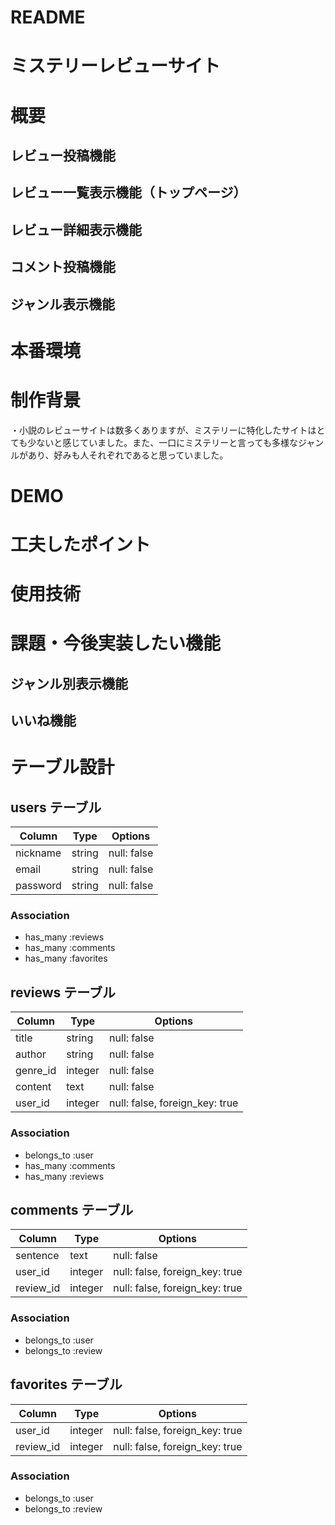 # README

# ミステリーレビューサイト

# 概要

## レビュー投稿機能

## レビュー一覧表示機能（トップページ）

## レビュー詳細表示機能

## コメント投稿機能

## ジャンル表示機能

# 本番環境

# 制作背景

・小説のレビューサイトは数多くありますが、ミステリーに特化したサイトはとても少ないと感じていました。また、一口にミステリーと言っても多様なジャンルがあり、好みも人それぞれであると思っていました。

# DEMO

# 工夫したポイント

# 使用技術

# 課題・今後実装したい機能
## ジャンル別表示機能
## いいね機能


# テーブル設計

## users テーブル

| Column   | Type   | Options     |
| -------- | ------ | ----------- |
| nickname | string | null: false |
| email    | string | null: false |
| password | string | null: false |

### Association

- has_many :reviews
- has_many :comments
- has_many :favorites

## reviews テーブル

| Column   | Type    | Options                        |
| -------- | ------  | ------------------------------ |
| title    | string  | null: false                    |
| author   | string  | null: false                    |
| genre_id | integer | null: false                    |
| content  | text    | null: false                    |
| user_id  | integer | null: false, foreign_key: true |

### Association

- belongs_to :user
- has_many :comments
- has_many :reviews

## comments テーブル

| Column    | Type    | Options                        |
| --------- | ------- | ------------------------------ |
| sentence  | text    | null: false                    |
| user_id   | integer | null: false, foreign_key: true |
| review_id | integer | null: false, foreign_key: true |

### Association

- belongs_to :user
- belongs_to :review

## favorites テーブル

| Column    | Type    | Options                        |
| --------- | ------- | ------------------------------ |
| user_id   | integer | null: false, foreign_key: true |
| review_id | integer | null: false, foreign_key: true |

### Association

- belongs_to :user
- belongs_to :review
